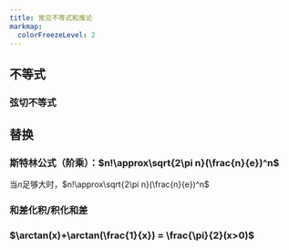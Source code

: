 ```yaml
---
title: 常见不等式和推论
markmap:
  colorFreezeLevel: 2
---
```


## 不等式
### 弦切不等式

## 替换
### 斯特林公式（阶乘）：$n!\approx\sqrt{2\pi n}(\frac{n}{e})^n$
当$n$足够大时，$n!\approx\sqrt{2\pi n}(\frac{n}{e})^n$
### 和差化积/积化和差
### $\arctan(x)+\arctan(\frac{1}{x}) = \frac{\pi}{2}(x>0)$
